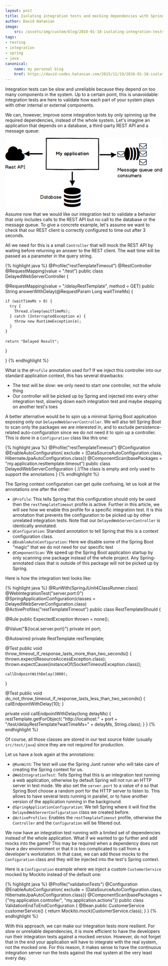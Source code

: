 ```yaml
---
layout: post
title: Isolating integration tests and mocking dependencies with Spring Boot
author: David Hatanian
image:
    src: /assets/img/custom/blog/2016-01-18-isolating-integration-tests-with-the-spring-framework.md/thumbnail.png
tags:
- testing
- integration
- spring
- java
canonical:
    name: my personal blog
    href: https://david-codes.hatanian.com/2015/11/19/2016-01-18-isolating-integration-tests-with-the-spring-framework.html
---
```


Integration tests can be slow and unreliable because they depend on too many components in the system. Up to a certain point, this is unavoidable: integration tests are here to validate how each part of your system plays with other internal or external components.

We can, however, improve some integration tests by only spinning up the required dependencies, instead of the whole system. Let's imagine an application that depends on a database, a third-party REST API and a message queue:

<img src="/assets/img/custom/blog/2016-01-18-isolating-integration-tests-with-the-spring-framework.md/my-application.png" alt="Google Apps configuration screen" title="Our application with 3 dependencies" style="margin:auto;display:block;">

Assume now that we would like our integration test to validate a behavior that only includes calls to the REST API but no call to the database or the message queue. To give a concrete example, let's assume we want to check that our REST client is correctly configured to time out after 3 seconds.

All we need for this is a small `Controller` that will mock the REST API by waiting before returning an answer to the REST client. The wait time will be passed as a parameter in the query string.

{% highlight java %}
@Profile("restTemplateTimeout")
@RestController
@RequestMapping(value = "/test")
public class DelayedWebServerController {

  @RequestMapping(value = "/delayRestTemplate", method = GET)
  public String answerWithDelay(@RequestParam Long waitTimeMs) {

    if (waitTimeMs > 0) {
      try {
        Thread.sleep(waitTimeMs);
      } catch (InterruptedException e) {
        throw new RuntimeException(e);
      }
    }

    return "Delayed Result";
  }

}
{% endhighlight %}

What is the `@Profile` annotation used for? If we inject this controller into our standard application context, this has several drawbacks:

 * The test will be slow: we only need to start one controller, not the whole thing
 * Our controller will be picked up by Spring and injected into every other integration test, slowing down each integration test and maybe stepping on another test's toes

A better alternative would be to spin up a minimal Spring Boot application exposing only our `DelayedWebServerController`. We will also tell Spring Boot to scan only the packages we are interested in, and to exclude persistence-related auto-configuration since we do not need it to spin up a controller. This is done in a `Configuration` class like this one:

{% highlight java %}
@Profile("restTemplateTimeout")
@Configuration
@EnableAutoConfiguration(
    exclude = {DataSourceAutoConfiguration.class, HibernateJpaAutoConfiguration.class})
@ComponentScan(basePackages = "my.application.resttemplate.timeout")
public class DelayedWebServerConfiguration {
    //The class is empty and only used to support the annotations
}
{% endhighlight %}

The Spring context configuration can get quite confusing, let us look at the annotations one after the other:

 * `@Profile`: This tells Spring that this configuration should only be used then the `restTemplateTimeout` profile is active. Further in this article, we will see how we enable this profile for a specific integration test. It is this annotation that prevents the configuration to be picked up by other unrelated integration tests. Note that our `DelayedWebServerController` is identically annotated.
 * `@Configuration`: Standard annotation to tell Spring that this is a context configuration class.
 * `@EnableAutoConfiguration`: Here we disable some of the Spring Boot "magic" that we do not need for our specific test
 * `@ComponentScan`: We speed up the Spring Boot application startup by only scanning one package instead of the whole project. Any Spring-annotated class that is outside of this package will not be picked up by Spring.

Here is how the integration test looks like:

{% highlight java %}
@RunWith(SpringJUnit4ClassRunner.class)
@WebIntegrationTest("server.port:0")
@SpringApplicationConfiguration(classes = DelayedWebServerConfiguration.class)
@ActiveProfiles("restTemplateTimeout")
public class RestTemplateShould {

  @Rule
  public ExpectedException thrown = none();

  @Value("${local.server.port}")
  private int port;

  @Autowired
  private RestTemplate restTemplate;

  @Test
  public void throw_timeout_if_response_lasts_more_than_two_seconds() {
    thrown.expect(ResourceAccessException.class);
    thrown.expectCause(instanceOf(SocketTimeoutException.class));

    callEndpointWithDelay(3000);
  }

  @Test
  public void do_not_throw_timeout_if_response_lasts_less_than_two_seconds() {
    callEndpointWithDelay(10);
  }

  private void callEndpointWithDelay(long delayMs) {
    restTemplate.getForObject(
        "http://localhost:" + port + "/test/delayRestTemplate?waitTimeMs=" + delayMs, String.class);
  }
}
{% endhighlight %}

Of course, all those classes are stored in our test source folder (usually `src/test/java`) since they are not required for production.

Let us have a look again at the annotations:

 * `@RunWith`: The test will use the Spring Junit runner who will take care of creating the Spring context for us.
 * `@WebIntegrationTest`: Tells Spring that this is an integration test running a web application, otherwise by default Spring will not run an HTTP server in test mode. We also set the `server.port` to a value of `0` so that Spring Boot choose a random port for the HTTP server to listen to. This allows to have several tests running in parallel, or to have another version of the application running in the background.
 * `@SpringApplicationConfiguration`: We tell Spring where it will find the `DelayedWebServerConfiguration` class we created before.
 * `@ActiveProfiles`: Enables the `restTemplateTimeout` profile, otherwise the `Controller` and the `Configuration` will be filtered out.

We now have an integration test running with a limited set of dependencies instead of the whole application. What if we wanted to go further and add mocks into the game? This may be required when a dependency does not have a dev environment or that it is too complicated to call from a developer's workstation. In that case, we can add those mocks to the `Configuration` class and they will be injected into the test's Spring context.

Here is a `Configuration` example where we inject a custom `CustomerService` mocked by Mockito instead of the default one:

{% highlight java %}
@Profile("validationTests")
@Configuration
@EnableAutoConfiguration(
    exclude = {DataSourceAutoConfiguration.class, HibernateJpaAutoConfiguration.class})
@ComponentScan(basePackages = {"my.application.controller",
    "my.application.actions"})
public class ValidationEndToEndConfiguration {
    @Bean
  public CustomerService customerService() {
    return Mockito.mock(CustomerService.class);
  }
}
{% endhighlight %}

With this approach, we can make our integration tests more resilient. For slow or unreliable dependencies, it is more efficient to have the developers run their integration tests against a mocked version. However, do not forget that in the end your application will have to integrate with the real system, not the mocked one. For this reason, it makes sense to have the continuous integration server run the tests against the real system at the very least every day.
